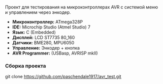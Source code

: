 Проект для тестирования  на микроконтроллерах AVR с системой меню и управлением через энкодер.

- **Микроконтроллер:** ATmega328P 
- **IDE:** Microchip Studio (Atmel Studio) 7
- **Язык:** C (Embedded)
- **Дисплей:** LCD ST7735 80_160
- **Датчики:** BME280, MPU6050
- **Управление:** Энкодер + кнопка
- **AVR Programmer:** (USBasp, AVRISP mkII)

### Сборка проекта
git clone https://github.com/paschendale1917/avr_test.git

